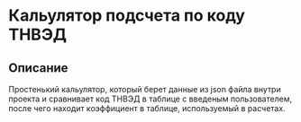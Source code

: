 # Кальулятор подсчета по коду ТНВЭД

## Описание

Простенький кальулятор, который берет данные из json файла внутри проекта и сравнивает код ТНВЭД в таблице с введеным пользователем, после чего находит коэффициент в таблице, используемый в расчетах.